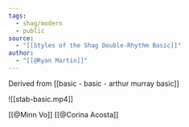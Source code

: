 ```yaml
---
tags:
  - shag/modern
  - public
source:
  - "[[Styles of the Shag Double-Rhythm Basic]]"
author:
  - "[[@Ryan Martin]]"
---
```

Derived from [[basic - basic - arthur murray basic]]

![[stab-basic.mp4]]

[[@Minn Vo]] [[@Corina Acosta]]